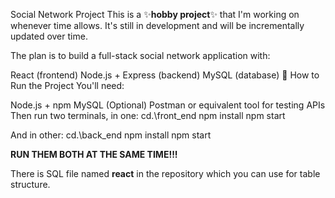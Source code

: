 Social Network Project
This is a ✨**hobby project**✨ that I'm working on whenever time allows. It's still in development and will be incrementally updated over time.

The plan is to build a full-stack social network application with:

React (frontend)
Node.js + Express (backend)
MySQL (database)
🚀 How to Run the Project
You'll need:

Node.js + npm
MySQL
(Optional) Postman or equivalent tool for testing APIs
Then run two terminals, in one:
cd.\front_end
npm install npm start

And in other:
cd.\back_end
npm install
npm start

**RUN THEM BOTH AT THE SAME TIME!!!**

There is SQL file named **react** in the repository which you can use for table structure.